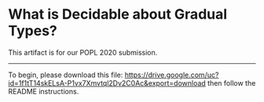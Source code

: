 

# What is Decidable about Gradual Types?
This artifact is for our POPL 2020 submission.

------------

To begin, please download this file: https://drive.google.com/uc?id=1f1tT14skELsA-P1vx7Xmvtql2Dv2C0Ac&export=download
then follow the README instructions. 

